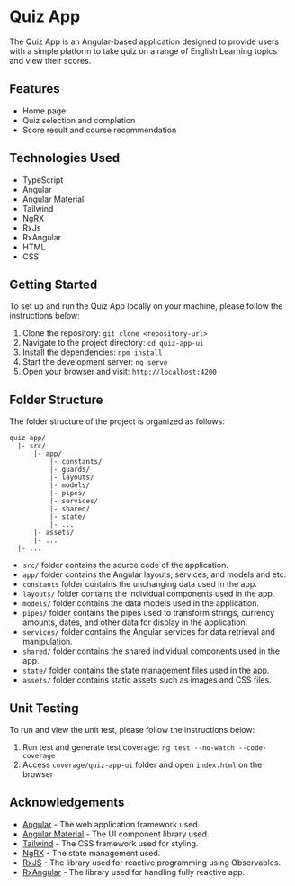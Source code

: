 # Quiz App

The Quiz App is an Angular-based application designed to provide users with a simple platform to take quiz on a range of English Learning topics and view their scores.

## Features

- Home page
- Quiz selection and completion
- Score result and course recommendation

## Technologies Used

- TypeScript
- Angular
- Angular Material
- Tailwind
- NgRX
- RxJs
- RxAngular
- HTML
- CSS

## Getting Started

To set up and run the Quiz App locally on your machine, please follow the instructions below:

1. Clone the repository: `git clone <repository-url>`
2. Navigate to the project directory: `cd quiz-app-ui`
3. Install the dependencies: `npm install`
4. Start the development server: `ng serve`
5. Open your browser and visit: `http://localhost:4200`

## Folder Structure

The folder structure of the project is organized as follows:

```
quiz-app/
  |- src/
      |- app/
          |- constants/
          |- guards/
          |- layouts/
          |- models/
          |- pipes/
          |- services/
          |- shared/
          |- state/
          |- ...
      |- assets/
      |- ...
  |- ...

```

- `src/` folder contains the source code of the application.
- `app/` folder contains the Angular layouts, services, and models and etc.
- `constants` folder contains the unchanging data used in the app.
- `layouts/` folder contains the individual components used in the app.
- `models/` folder contains the data models used in the application.
- `pipes/` folder contains the pipes used to transform strings, currency amounts, dates, and other data for display in the application.
- `services/` folder contains the Angular services for data retrieval and manipulation.
- `shared/` folder contains the shared individual components used in the app.
- `state/` folder contains the state management files used in the app.
- `assets/` folder contains static assets such as images and CSS files.

## Unit Testing

To run and view the unit test, please follow the instructions below:

1. Run test and generate test coverage: `ng test --no-watch --code-coverage`
2. Access `coverage/quiz-app-ui` folder and open `index.html` on the browser

## Acknowledgements

- [Angular](https://angular.io/) - The web application framework used.
- [Angular Material](https://material.angular.io/) - The UI component library used.
- [Tailwind](https://tailwindcss.com/) - The CSS framework used for styling.
- [NgRX](https://ngrx.io/) - The state management used.
- [RxJS](https://rxjs.dev/) - The library used for reactive programming using Observables.
- [RxAngular](https://www.rx-angular.io/) - The library used for handling fully reactive app.
